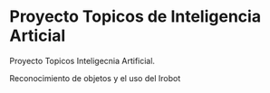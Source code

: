 Proyecto Topicos de Inteligencia Articial
================

Proyecto Topicos Inteligecnia Artificial. 
<p>Reconocimiento de objetos y el uso del Irobot
